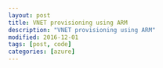 ```yaml
---
layout: post
title: VNET provisioning using ARM
description: "VNET provisioning using ARM"
modified: 2016-12-01
tags: [post, code]
categories: [azure]
---
```


